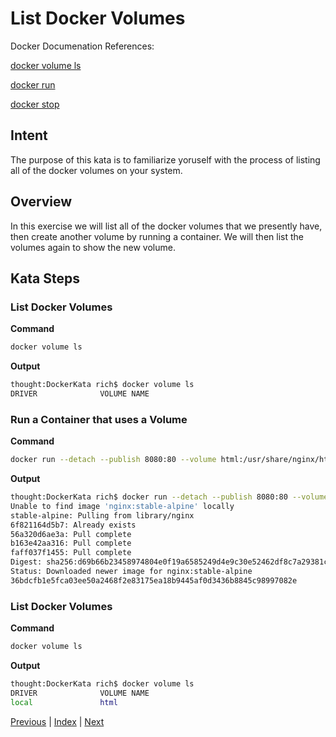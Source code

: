 # List Docker Volumes

Docker Documenation References:

[docker volume ls](https://docs.docker.com/engine/reference/commandline/volume_ls/)

[docker run](https://docs.docker.com/engine/reference/commandline/run/)

[docker stop](https://docs.docker.com/engine/reference/commandline/stop/)


## Intent

The purpose of this kata is to familiarize yoruself with the process of listing all of the docker volumes on your system.

## Overview

In this exercise we will list all of the docker volumes that we presently have, then create another volume by running a container. We will then list the volumes again to show the new volume.

## Kata Steps

### List Docker Volumes

**Command**

```bash
docker volume ls
```

**Output**

```bash
thought:DockerKata rich$ docker volume ls
DRIVER              VOLUME NAME
```

### Run a Container that uses a Volume

**Command**

```bash
docker run --detach --publish 8080:80 --volume html:/usr/share/nginx/html:ro nginx:stable-alpine
```

**Output**

```bash
thought:DockerKata rich$ docker run --detach --publish 8080:80 --volume html:/usr/share/nginx/html:ro nginx:stable-alpine
Unable to find image 'nginx:stable-alpine' locally
stable-alpine: Pulling from library/nginx
6f821164d5b7: Already exists
56a320d6ae3a: Pull complete
b163e42aa316: Pull complete
faff037f1455: Pull complete
Digest: sha256:d69b66b23458974804e0f19a6585249d4e9c30e52462df8c7a29381cd598ba20
Status: Downloaded newer image for nginx:stable-alpine
36bdcfb1e5fca03ee50a2468f2e83175ea18b9445af0d3436b8845c98997082e
```

### List Docker Volumes

**Command**

```bash
docker volume ls
```

**Output**

```bash
thought:DockerKata rich$ docker volume ls
DRIVER              VOLUME NAME
local               html
```

[Previous](26_remove_all_images.md) | [Index](README.md) | [Next](28_remove_volume.md)
